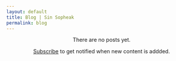 ```yaml
---
layout: default
title: Blog | Sin Sopheak
permalink: blog
---
```

<header class="page-header header header-blog container-fluid">
    <div class="overlay">
        <div class="description">
            <span>There are no posts yet.</span>
            <p><a href="#subscribeForm">Subscribe</a> to get notified when new content is addded.</p>
        </div>
    </div>
</header>

<!-- {% include blog-posts.html %} -->

<!-- {% include subscribe.html %} -->